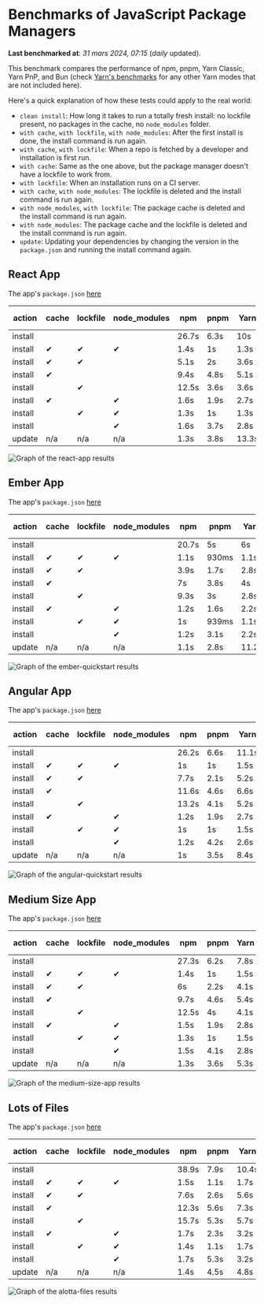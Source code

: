 # Benchmarks of JavaScript Package Managers

**Last benchmarked at**: _31 mars 2024, 07:15_ (_daily_ updated).

This benchmark compares the performance of npm, pnpm, Yarn Classic, Yarn PnP, and Bun (check [Yarn's benchmarks](https://yarnpkg.com/benchmarks) for any other Yarn modes that are not included here).

Here's a quick explanation of how these tests could apply to the real world:

- `clean install`: How long it takes to run a totally fresh install: no lockfile present, no packages in the cache, no `node_modules` folder.
- `with cache`, `with lockfile`, `with node_modules`: After the first install is done, the install command is run again.
- `with cache`, `with lockfile`: When a repo is fetched by a developer and installation is first run.
- `with cache`: Same as the one above, but the package manager doesn't have a lockfile to work from.
- `with lockfile`: When an installation runs on a CI server.
- `with cache`, `with node_modules`: The lockfile is deleted and the install command is run again.
- `with node_modules`, `with lockfile`: The package cache is deleted and the install command is run again.
- `with node_modules`: The package cache and the lockfile is deleted and the install command is run again.
- `update`: Updating your dependencies by changing the version in the `package.json` and running the install command again.

## React App

The app's `package.json` [here](./fixtures/react-app/package.json)

| action  | cache | lockfile | node_modules| npm | pnpm | Yarn | Yarn PnP | Bun |
| ---     | ---   | ---      | ---         | --- | ---  | ---  | ---      | --- |
| install |       |          |             | 26.7s | 6.3s | 10s | 2.8s | 1.7s |
| install | ✔     | ✔        | ✔           | 1.4s | 1s | 1.3s | n/a | 57ms |
| install | ✔     | ✔        |             | 5.1s | 2s | 3.6s | 1s | 450ms |
| install | ✔     |          |             | 9.4s | 4.8s | 5.1s | 2.5s | 460ms |
| install |       | ✔        |             | 12.5s | 3.6s | 3.6s | 1s | 422ms |
| install | ✔     |          | ✔           | 1.6s | 1.9s | 2.7s | n/a | 78ms |
| install |       | ✔        | ✔           | 1.3s | 1s | 1.3s | n/a | 59ms |
| install |       |          | ✔           | 1.6s | 3.7s | 2.8s | n/a | 69ms |
| update  | n/a | n/a | n/a | 1.3s | 3.8s | 13.3s | 3.3s | 59ms |

<img alt="Graph of the react-app results" src="results/img/react-app.svg" />

## Ember App

The app's `package.json` [here](./fixtures/ember-quickstart/package.json)

| action  | cache | lockfile | node_modules| npm | pnpm | Yarn | Yarn PnP | Bun |
| ---     | ---   | ---      | ---         | --- | ---  | ---  | ---      | --- |
| install |       |          |             | 20.7s | 5s | 6s | 2.4s | 1.4s |
| install | ✔     | ✔        | ✔           | 1.1s | 930ms | 1.1s | n/a | 36ms |
| install | ✔     | ✔        |             | 3.9s | 1.7s | 2.8s | 969ms | 342ms |
| install | ✔     |          |             | 7s | 3.8s | 4s | 2s | 377ms |
| install |       | ✔        |             | 9.3s | 3s | 2.8s | 959ms | 333ms |
| install | ✔     |          | ✔           | 1.2s | 1.6s | 2.2s | n/a | 50ms |
| install |       | ✔        | ✔           | 1s | 939ms | 1.1s | n/a | 38ms |
| install |       |          | ✔           | 1.2s | 3.1s | 2.2s | n/a | 57ms |
| update  | n/a | n/a | n/a | 1.1s | 2.8s | 11.2s | 3.5s | 38ms |

<img alt="Graph of the ember-quickstart results" src="results/img/ember-quickstart.svg" />

## Angular App

The app's `package.json` [here](./fixtures/angular-quickstart/package.json)

| action  | cache | lockfile | node_modules| npm | pnpm | Yarn | Yarn PnP | Bun |
| ---     | ---   | ---      | ---         | --- | ---  | ---  | ---      | --- |
| install |       |          |             | 26.2s | 6.6s | 11.1s | 2.9s | 2.1s |
| install | ✔     | ✔        | ✔           | 1s | 1s | 1.5s | n/a | 34ms |
| install | ✔     | ✔        |             | 7.7s | 2.1s | 5.2s | 1.3s | 811ms |
| install | ✔     |          |             | 11.6s | 4.6s | 6.6s | 2.4s | 775ms |
| install |       | ✔        |             | 13.2s | 4.1s | 5.2s | 1.3s | 746ms |
| install | ✔     |          | ✔           | 1.2s | 1.9s | 2.7s | n/a | 56ms |
| install |       | ✔        | ✔           | 1s | 1s | 1.5s | n/a | 30ms |
| install |       |          | ✔           | 1.2s | 4.2s | 2.6s | n/a | 53ms |
| update  | n/a | n/a | n/a | 1s | 3.5s | 8.4s | 2.6s | 43ms |

<img alt="Graph of the angular-quickstart results" src="results/img/angular-quickstart.svg" />

## Medium Size App

The app's `package.json` [here](./fixtures/medium-size-app/package.json)

| action  | cache | lockfile | node_modules| npm | pnpm | Yarn | Yarn PnP | Bun |
| ---     | ---   | ---      | ---         | --- | ---  | ---  | ---      | --- |
| install |       |          |             | 27.3s | 6.2s | 7.8s | 3s | 1.5s |
| install | ✔     | ✔        | ✔           | 1.4s | 1s | 1.5s | n/a | 40ms |
| install | ✔     | ✔        |             | 6s | 2.2s | 4.1s | 1.2s | 469ms |
| install | ✔     |          |             | 9.7s | 4.6s | 5.4s | 2.5s | 495ms |
| install |       | ✔        |             | 12.5s | 4s | 4.1s | 1.2s | 459ms |
| install | ✔     |          | ✔           | 1.5s | 1.9s | 2.8s | n/a | 56ms |
| install |       | ✔        | ✔           | 1.3s | 1s | 1.5s | n/a | 34ms |
| install |       |          | ✔           | 1.5s | 4.1s | 2.8s | n/a | 54ms |
| update  | n/a | n/a | n/a | 1.3s | 3.6s | 5.3s | 2.4s | 48ms |

<img alt="Graph of the medium-size-app results" src="results/img/medium-size-app.svg" />

## Lots of Files

The app's `package.json` [here](./fixtures/alotta-files/package.json)

| action  | cache | lockfile | node_modules| npm | pnpm | Yarn | Yarn PnP | Bun |
| ---     | ---   | ---      | ---         | --- | ---  | ---  | ---      | --- |
| install |       |          |             | 38.9s | 7.9s | 10.4s | 3.5s | 2.4s |
| install | ✔     | ✔        | ✔           | 1.5s | 1.1s | 1.7s | n/a | 62ms |
| install | ✔     | ✔        |             | 7.6s | 2.6s | 5.6s | 1.4s | 701ms |
| install | ✔     |          |             | 12.3s | 5.6s | 7.3s | 2.9s | 700ms |
| install |       | ✔        |             | 15.7s | 5.3s | 5.7s | 1.4s | 687ms |
| install | ✔     |          | ✔           | 1.7s | 2.3s | 3.2s | n/a | 82ms |
| install |       | ✔        | ✔           | 1.4s | 1.1s | 1.7s | n/a | 58ms |
| install |       |          | ✔           | 1.7s | 5.3s | 3.2s | n/a | 80ms |
| update  | n/a | n/a | n/a | 1.4s | 4.5s | 4.8s | 3s | 108ms |

<img alt="Graph of the alotta-files results" src="results/img/alotta-files.svg" />